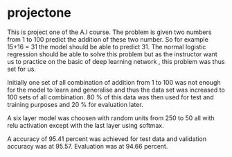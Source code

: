 # projectone

This is project one of the A.I course. The problem is given two numbers from 1 to 100 predict the addition of these two number. 
So for example 15+16 = 31 the model should be able to predict 31. The normal logistic regression should be able to solve this problem but
as the instructor want us to practice on the basic of deep learning network , this problem was thus set for us. 

Initially one set of all combination of addition from 1 to 100 was not enough for the model to learn and generalise and thus the data set 
was increased to 100 sets of all combination.  80 % of this data was then used for test and training purposes and 20 % for evaluation later. 

A six layer model was choosen with random units from 250 to 50 all with relu activation except with the last layer using softmax. 

A accuracy of 95.41 percent was achieved for test data and validation accuracy was at 95.57. Evaluation was at 94.66 percent.
